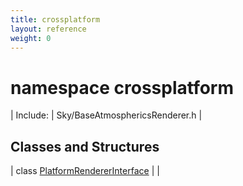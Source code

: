 ```yaml
---
title: crossplatform
layout: reference
weight: 0
---
```

namespace crossplatform
===

| Include: | Sky/BaseAtmosphericsRenderer.h |



Classes and Structures
---

| class [PlatformRendererInterface](crossplatform/platformrendererinterface.html) |  |


